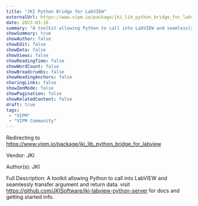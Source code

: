 ```yaml
---
title: "JKI Python Bridge for LabVIEW"
externalUrl: https://www.vipm.io/package/jki_lib_python_bridge_for_labview
date: 2023-03-16
summary: "A toolkit allowing Python to call into LabVIEW and seamlessly transfer argument and return data."
showSummary: true
showAuthor: false
showEdit: false
showData: false
showViews: false
showReadingTime: false
showWordCount: false
showBreadcrumbs: false
showHeadingAnchors: false
sharingLinks: false
showZenMode: false
showPagination: false
showRelatedContent: false
draft: true
tags:
 - "VIPM"
 - "VIPM Community"
---
```


Redirecting to https://www.vipm.io/package/jki_lib_python_bridge_for_labview

Vendor: JKI

Author(s): JKI
 
Full Description:
A toolkit allowing Python to call into LabVIEW and seamlessly transfer argument and return data.
visit https://github.com/JKISoftware/jki-labview-python-server for docs and getting started info.